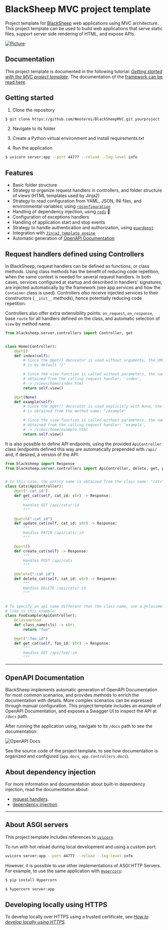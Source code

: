 # BlackSheep MVC project template
Project template for [BlackSheep](https://github.com/Neoteroi/BlackSheep)
web applications using MVC architecture. This project template can be used to
build web applications that serve static files, support server side rendering
of HTML, and expose APIs.

[![Picture](https://www.neoteroi.dev/blacksheep/img/mvc-template-home.png)](#blacksheep-mvc-project-template)

## Documentation
This project template is documented in the following tutorial:
[_Getting started with the MVC project template_](https://www.neoteroi.dev/blacksheep/mvc-project-template/).
The documentation of the [framework can be read here](https://www.neoteroi.dev/blacksheep/).

## Getting started
1. Clone the repository

```bash
$ git clone https://github.com/Neoteroi/BlackSheepMVC.git yourproject
```

2. Navigate to its folder

3. Create a Python virtual environment and install requirements.txt

4. Run the application
```bash
$ uvicorn server:app --port 44777 --reload --log-level info
```

## Features
* Basic folder structure
* Strategy to organize request handlers in controllers, and folder structure of
  views (HTML templates used by Jinja2)
* Strategy to read configuration from YAML, JSON, INI files, and environmental
  variables; using
  [`roconfiguration`](https://github.com/RobertoPrevato/roconfiguration)
* Handling of dependency injection, using
  [`rodi`](https://github.com/Neoteroi/rodi) :tulip:
* Configuration of exceptions handlers
* Handling of application start and stop events
* Strategy to handle authentication and authorization, using
  [`guardpost`](https://github.com/Neoteroi/GuardPost)
* Integration with [`Jinja2 template
  engine`](http://jinja.pocoo.org/docs/2.10/)
* Automatic generation of [OpenAPI
  Documentation](https://swagger.io/specification/)

## Request handlers defined using Controllers
In BlackSheep, request handlers can be defined as functions, or class methods.
Using class methods has the benefit of reducing code repetition, when the same
context is needed for several request handlers. In both cases, services
configured at startup and described in handlers' signatures, are injected
automatically by the framework (see app.services and how the `Container` class
is used). Controllers *also* receive injected services to their constructors
(`__init__` methods), hence potentially reducing code repetition.

Controllers also offer extra extensibility points: `on_request`, `on_response`,
base `route` for all handlers defined on the class, and automatic selection of
`view` by method name.

```python
from blacksheep.server.controllers import Controller, get


class Home(Controller):
    @get()
    def index(self):
        # Since the @get() decorator is used without arguments, the URL path
        # is by default "/"

        # Since the view function is called without parameters, the name is
        # obtained from the calling request handler: 'index',
        # -> /views/home/index.html
        return self.view()

    @get(None)
    def example(self):
        # Since the @get() decorator is used explicitly with None, the URL path
        # is obtained from the method name: "/example"

        # Since the view function is called without parameters, the name is
        # obtained from the calling request handler: 'example',
        # -> /views/home/example.html
        return self.view()
```

It is also possible to define API endpoints, using the provided `ApiController`
class (endpoints defined this way are automatically prepended with `/api/` and,
if desired, a version of the API:

```python
from blacksheep import Response
from blacksheep.server.controllers import ApiController, delete, get, patch, post


# In this case, the entity name is obtained from the class name: "cats"
class Cats(ApiController):
    @get(":cat_id")
    def get_cat(self, cat_id: str) -> Response:
        """
        Handles GET /api/cats/:id
        """

    @patch(":cat_id")
    def update_cat(self, cat_id: str) -> Response:
        """
        Handles PATCH /api/cats/:id
        """

    @post()
    def create_cat(self) -> Response:
        """
        Handles POST /api/cats
        """

    @delete(":cat_id")
    def delete_cat(self, cat_id: str) -> Response:
        """
        Handles DELETE /api/cats/:id
        """


# To specify an api name different than the class name, use a @classmethod called "class_name",
# like in this example:
class FooExample(ApiController):
    @classmethod
    def class_name(cls) -> str:
        return "foo"

    @get(":foo_id")
    def get_cat(self, foo_id: str) -> Response:
        """
        Handles GET /api/foo/:id
        """
```

---

## OpenAPI Documentation
BlackSheep implements automatic generation of OpenAPI Documentation for most
common scenarios, and provides methods to enrich the documentation with
details. More complex scenarios can be expressed through manual configuration.
This project template includes an example of OpenAPI Documentation, and exposes
a Swagger UI to inspect the API at `/docs` path.

After running the application using, navigate to its `/docs` path to see the
documentation:

![OpenAPI Docs](https://www.neoteroi.dev/blacksheep/img/openapi-docs.png)

See the source code of the project template, to see how documentation is
organized and configured (`app.docs`, `app.controllers.docs`).

## About dependency injection
For more information and documentation about built-in dependency injection,
read the documentation about:

* [request handlers](https://www.neoteroi.dev/blacksheep/request-handlers/).
* [dependency injection](https://www.neoteroi.dev/blacksheep/dependency-injection/).

---

## About ASGI servers
This project template includes references to [`uvicorn`](uvicorn.org).

To run with hot reload during local development and using a custom port:

```bash
uvicorn server:app --port 44777 --reload --log-level info
```

However, it is possible to use other implementations of ASGI HTTP Servers.
For example, to use the same application with [`Hypercorn`](https://pypi.org/project/Hypercorn/):

```bash
$ pip install Hypercorn

$ hypercorn server:app
```

## Developing locally using HTTPS
To develop locally over HTTPS using a trusted certificate, see
[_How to develop locally using HTTPS_](https://www.neoteroi.dev/blacksheep/develop-with-https/).
